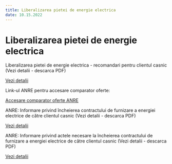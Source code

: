 ```yaml
---
title: Liberalizarea pietei de energie electrica
date: 10.15.2022
---
```


# Liberalizarea pietei de energie electrica

Liberalizarea pietei de energie electrica - recomandari pentru clientul casnic (Vezi detalii - descarca PDF)

[Vezi detalii](./homepage/informatii-utile/Liberalizarea%20pietei%20de%20energie%20electrica%20-%20recomandari%20pentru%20clientul%20casnic.pdf)

Link-ul ANRE pentru accesare comparator oferte:

[Accesare comparator oferte ANRE](https://www.anre.ro/ro/info-consumatori/comparator-de-tarife)

ANRE: Informare privind încheierea contractului de furnizare a energiei electrice de către clientul casnic (Vezi detalii - descarca PDF)

[Vezi detalii](./homepage/informatii-utile/3632%20din%2013.01.2021%20-%20Informare%20clienti%20casnici.pdf)

ANRE: Informare privind actele necesare la încheierea contractului de furnizare a energiei electrice de către clientul casnic (Vezi detalii - descarca PDF)

[Vezi detalii](./homepage/informatii-utile/12125_05.02.2021_ACTE%20NECESAREcontractare_VP.pdf)
